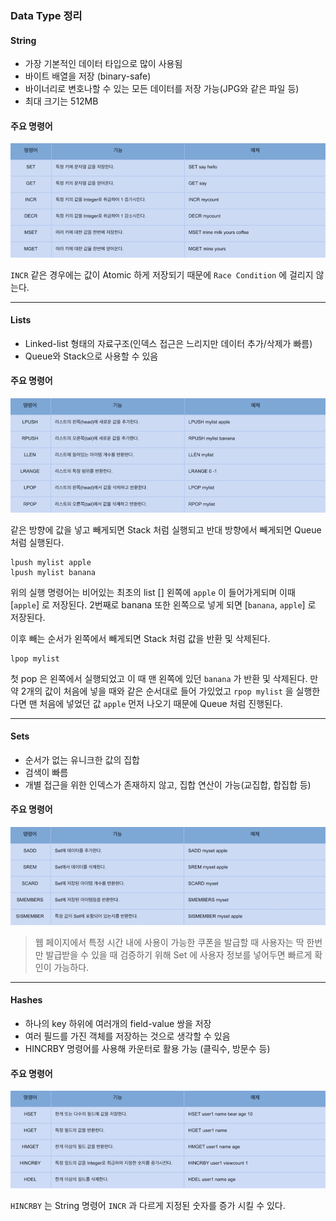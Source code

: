 ### Data Type 정리

#### String

- 가장 기본적인 데이터 타입으로 많이 사용됨
- 바이트 배열을 저장 (binary-safe)
- 바이너리로 변호나할 수 있는 모든 데이터를 저장 가능(JPG와 같은 파일 등)
- 최대 크기는 512MB

#### 주요 명령어

![Strings](./images/Strings.png)

`INCR` 같은 경우에는 값이 Atomic 하게 저장되기 때문에 `Race Condition` 에 걸리지 않는다.

---

#### Lists

- Linked-list 형태의 자료구조(인덱스 접근은 느리지만 데이터 추가/삭제가 빠름)
- Queue와 Stack으로 사용할 수 있음

#### 주요 명령어

![Lists](./images/Lists.png)

같은 방향에 값을 넣고 빼게되면 Stack 처럼 실행되고 반대 방향에서 빼게되면 Queue 처럼 실행된다.

```
lpush mylist apple
lpush mylist banana
```

위의 실행 명령어는 비어있는 최초의 list [] 왼쪽에 `apple` 이 들어가게되며 이때 [`apple`] 로 저장된다.
2번째로 banana 또한 왼쪽으로 넣게 되면 [`banana`, `apple`] 로 저장된다.

이후 빼는 순서가 왼쪽에서 빼게되면 Stack 처럼 값을 반환 및 삭제된다.

```
lpop mylist
```

첫 pop 은 왼쪽에서 실행되었고 이 때 맨 왼쪽에 있던 `banana` 가 반환 및 삭제된다.
만약 2개의 값이 처음에 넣을 때와 같은 순서대로 들어 가있었고 `rpop mylist` 을 실행한다면
맨 처음에 넣었던 값 `apple` 먼저 나오기 때문에 Queue 처럼 진행된다.

---

#### Sets

- 순서가 없는 유니크한 값의 집합
- 검색이 빠름
- 개별 접근을 위한 인덱스가 존재하지 않고, 집합 연산이 가능(교집합, 합집합 등)

#### 주요 명령어

![Sets](./images/Sets.png)

> 웹 페이지에서 특정 시간 내에 사용이 가능한 쿠폰을 발급할 때 사용자는 딱 한번만 발급받을 수 있을 때 검증하기 위해 Set 에 사용자 정보를 넣어두면
빠르게 확인이 가능하다.

---

#### Hashes

- 하나의 key 하위에 여러개의 field-value 쌍을 저장
- 여러 필드를 가진 객체를 저장하는 것으로 생각할 수 있음
- HINCRBY 명령어를 사용해 카운터로 활용 가능 (클릭수, 방문수 등)

#### 주요 명령어

![Hashes](./images/Hashes.png)

`HINCRBY` 는 String 명령어 `INCR` 과 다르게 지정된 숫자를 증가 시킬 수 있다.